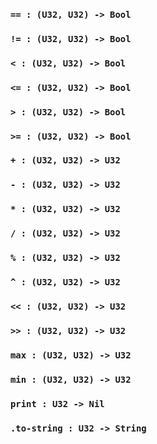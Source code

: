 <link rel="stylesheet" type="text/css" href="styles.css">

### `== : (U32, U32) -> Bool`

### `!= : (U32, U32) -> Bool`

### `< : (U32, U32) -> Bool`

### `<= : (U32, U32) -> Bool`

### `> : (U32, U32) -> Bool`

### `>= : (U32, U32) -> Bool`

### `+ : (U32, U32) -> U32`

### `- : (U32, U32) -> U32`

### `* : (U32, U32) -> U32`

### `/ : (U32, U32) -> U32`

### `% : (U32, U32) -> U32`

### `^ : (U32, U32) -> U32`

### `<< : (U32, U32) -> U32`

### `>> : (U32, U32) -> U32`

### `max : (U32, U32) -> U32`

### `min : (U32, U32) -> U32`

### `print : U32 -> Nil`

### `.to-string : U32 -> String`
